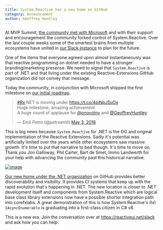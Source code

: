 ```yaml
---
title: System.Reactive has a new home on GitHub
category: Announcement
author: Geoffrey Huntley
---
```


At MVP Summit, [the community met with Microsoft](https://github.com/Reactive-Extensions/Rx.NET/issues/466#issuecomment-370496523) and with their support and encouragement the community forked control of System.Reactive. Over the last couple weeks some of the smartest brains from multiple ecosystems have united in [our Slack instance](https://reactiveui.net/slack) to plan for the future.

One of the items that everyone agreed upon almost instantaneously was that reactive programming on dotnet needed to have a stronger branding/marketing presense. We need to signal that `System.Reactive` is part of .NET and that living under the existing Reactive-Extensions GitHub organization did not convey that message.

Today the community, in conjunction with Microsoft shipped the first milestone on [our initial roadmap](https://reactiveui.net/blog/2018/04/the-future-of-system-reactive).

<blockquote class="twitter-tweet" data-lang="en"><p lang="en" dir="ltr"><a href="https://twitter.com/hashtag/Rx?src=hash&amp;ref_src=twsrc%5Etfw">#Rx</a>.NET is moving under <a href="https://t.co/4piNpJ5uOx">https://t.co/4piNpJ5uOx</a><br>Huge milestone, amazing achievement<br>A huge round of applause for <a href="https://twitter.com/onovotny?ref_src=twsrc%5Etfw">@onovotny</a> and <a href="https://twitter.com/GeoffreyHuntley?ref_src=twsrc%5Etfw">@GeoffreyHuntley</a></p>&mdash; Emil Petro (@petroemil) <a href="https://twitter.com/petroemil/status/992142750509355008?ref_src=twsrc%5Etfw">May 3, 2018</a></blockquote>
<script async src="https://platform.twitter.com/widgets.js" charset="utf-8"></script>


This is big news because `System.Reactive` for .NET is the OG and original implementation of the Reactive Extensions. Sadly it's potential was artificially limited over the years while other ecosystems saw massive growth. It's time to put that narrative to bed though. It's time to move on. Thank you Jon Galloway, Phil Carter, Bart de Smet, Immo Landwerth for your help with advancing the community past this historical narrative.

[![image](https://user-images.githubusercontent.com/127353/39624525-f7ad51fc-4fdc-11e8-9546-4e56eae31033.png)](http://github.com/dotnet/reactive)

[Our new home under the .NET organization](https://github.com/dotnet/reactive) on GitHub provides better discoverability and visibility. It provides CI systems that keep up with the rapid evolution that's happening in .NET. The new location is closer to .NET development itself and components from System.Reactive which are logical base class library extensions now have a possible shorter integration path into corefxlabs. A great demonstration of this is how System.Reactive's (Ix) `IAsyncEnumerable` is graduating into a first-class citizen in C# v8.

This is a new era. Join the conversation over at https://reactiveui.net/slack and ask how you can help.
